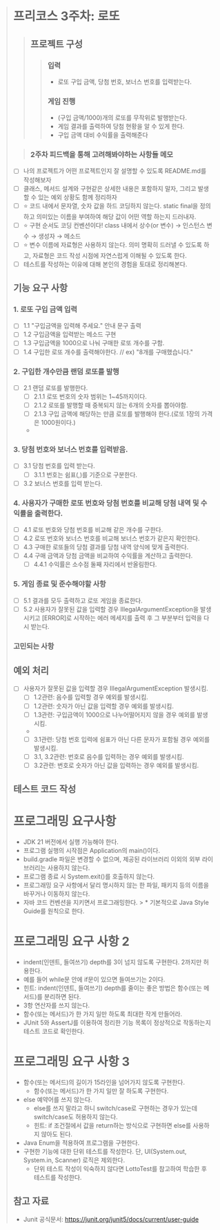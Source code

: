 > # 프리코스 3주차: 로또
>
> > ##  프로젝트 구성
> >> ### 입력
> >> - 로또 구입 금액, 당첨 번호, 보너스 번호를 입력받는다.
> >> ### 게임 진행
> >> - (구입 금액/1000)개의 로또를 무작위로 발행받는다.
> >> - 게임 결과를 출력하여 당첨 현황을 알 수 있게 한다.
> >> - 구입 금액 대비 수익률을 출력해준다
>
>
> > ### 2주차 피드백을 통해 고려해봐야하는 사항들 메모
> * [ ] 나의 프로젝트가 어떤 프로젝트인지 잘 설명할 수 있도록 README.md를 작성해보자
> * [ ] 클래스, 메서드 설계와 구현같은 상세한 내용은 포함하지 말자, 그리고 발생할 수 있는 예외 상황도 함께 정리하자
> * [ ] ⭐ 코드 내에서 문자열, 숫자 값을 하드 코딩하지 않는다. static final을 정의하고 의미있는 이름을 부여하여 해당 값이 어떤 역할 하는지 드러내자.
> * [ ] ⭐ 구현 순서도 코딩 컨벤션이다! class 내에서 상수(or 변수) → 인스턴스 변수 → 생성자 → 메소드
> * [ ] ⭐ 변수 이름에 자료형은 사용하지 않는다. 의미 명확히 드러낼 수 있도록 하고, 자료형은 코드 작성 시점에 자연스럽게 이해될 수 있도록 한다.
> * [ ] 테스트를 작성하는 이유에 대해 본인의 경험을 토대로 정리해본다.
>
> ## 기능 요구 사항
>
> ### 1. 로또 구입 금액 입력
> 
> - [ ] 1.1 "구입금액을 입력해 주세요." 안내 문구 출력
> - [ ] 1.2 구입금액을 입력받는 메소드 구현
> - [ ] 1.3 구입금액을 1000으로 나눠 구매한 로또 개수를 구함.
> - [ ] 1.4 구입한 로또 개수를 출력해야한다. // ex) "8개를 구매했습니다."
> 
> ### 2. 구입한 개수만큼 랜덤 로또를 발행
> 
> - [ ] 2.1 랜덤 로또를 발행한다.
>   - [ ] 2.1.1 로또 번호의 숫자 범위는 1~45까지이다.
>   - [ ] 2.1.2 로또를 발행할 때 중복되지 않는 6개의 숫자를 뽑아야함.
>   - [ ] 2.1.3 구입 금액에 해당하는 만큼 로또를 발행해야 한다.(로또 1장의 가격은 1000원이다.)
>   - 
>
> ### 3. 당첨 번호와 보너스 번호를 입력받음.
> 
> - [ ] 3.1 당첨 번호를 입력 받는다.
>   - [ ] 3.1.1 번호는 쉼표(,)를 기준으로 구분한다.
> - [ ] 3.2 보너스 번호를 입력 받는다.
>
> ### 4. 사용자가 구매한 로또 번호와 당첨 번호를 비교해 당첨 내역 및 수익률을 출력한다.
> 
> - [ ] 4.1 로또 번호와 당첨 번호를 비교해 같은 개수를 구한다.
> - [ ] 4.2 로또 번호와 보너스 번호를 비교해 보너스 번호가 같은지 확인한다.
> - [ ] 4.3 구매한 로또들의 당첨 결과를 당첨 내역 양식에 맞게 출력한다.
> - [ ] 4.4 구매 금액과 당첨 금액을 비교하여 수익률을 계산하고 출력한다.
>   - [ ] 4.4.1 수익률은 소수점 둘째 자리에서 반올림한다.
>
> ### 5. 게임 종료 및 준수해야할 사항
> - [ ] 5.1 결과를 모두 출력하고 로또 게임을 종료한다.
> - [ ] 5.2 사용자가 잘못된 값을 입력할 경우 IllegalArgumentException을 발생시키고 [ERROR]로 시작하는
> 에러 메세지를 출력 후 그 부분부터 입력을 다시 받는다.
>
> ### 고민되는 사항
>
>
>
> ## 예외 처리
> - [ ] 사용자가 잘못된 값을 입력할 경우 IllegalArgumentException 발생시킴.
>   - [ ] 1.2관련: 음수를 입력할 경우 예외를 발생시킴.
>   - [ ] 1.2관련: 숫자가 아닌 값을 입력할 경우 예외를 발생시킴.
>   - [ ] 1.3관련: 구입금액이 1000으로 나누어떨어지지 않을 경우 예외를 발생시킴.
>   - 
>   - [ ] 3.1관련: 당첨 번호 입력에 쉼표가 아닌 다른 문자가 포함될 경우 예외를 발생시킴.
>   - [ ] 3.1, 3.2관련: 번호로 음수를 입력하는 경우 예외를 발생시킴.
>   - [ ] 3.2관련: 번호로 숫자가 아닌 값을 입력하는 경우 예외를 발생시킴.
>
> ## 테스트 코드 작성
>
>
>
>
>
> # 프로그래밍 요구사항
> * JDK 21 버전에서 실행 가능해야 한다.
> * 프로그램 실행의 시작점은 Application의 main()이다.
> * build.gradle 파일은 변경할 수 없으며, 제공된 라이브러리 이외의 외부 라이브러리는 사용하지 않는다.
> * 프로그램 종료 시 System.exit()를 호출하지 않는다.
> * 프로그래밍 요구 사항에서 달리 명시하지 않는 한 파일, 패키지 등의 이름을 바꾸거나 이동하지 않는다.
> * 자바 코드 컨벤션을 지키면서 프로그래밍한다.
    >   * 기본적으로 Java Style Guide를 원칙으로 한다.
>
> # 프로그래밍 요구 사항 2
> * indent(인덴트, 들여쓰기) depth를 3이 넘지 않도록 구현한다. 2까지만 허용한다.
>  * 예를 들어 while문 안에 if문이 있으면 들여쓰기는 2이다.
>  * 힌트: indent(인덴트, 들여쓰기) depth를 줄이는 좋은 방법은 함수(또는 메서드)를 분리하면 된다.
> * 3항 연산자를 쓰지 않는다.
> * 함수(또는 메서드)가 한 가지 일만 하도록 최대한 작게 만들어라.
> * JUnit 5와 AssertJ를 이용하여 정리한 기능 목록이 정상적으로 작동하는지 테스트 코드로 확인한다.
> 
> # 프로그래밍 요구 사항 3
> - 함수(또는 메서드)의 길이가 15라인을 넘어가지 않도록 구현한다.
>   - 함수(또는 메서드)가 한 가지 일만 잘 하도록 구현한다.
> - else 예약어를 쓰지 않는다.
>   - else를 쓰지 말라고 하니 switch/case로 구현하는 경우가 있는데 switch/case도 허용하지 않는다.
>   - 힌트: if 조건절에서 값을 return하는 방식으로 구현하면 else를 사용하지 않아도 된다.
> - Java Enum을 적용하여 프로그램을 구현한다.
> - 구현한 기능에 대한 단위 테스트를 작성한다. 단, UI(System.out, System.in, Scanner) 로직은 제외한다.
>   - 단위 테스트 작성이 익숙하지 않다면 LottoTest를 참고하여 학습한 후 테스트를 작성한다.
>
> ## 참고 자료
> * Junit 공식문서: https://junit.org/junit5/docs/current/user-guide

